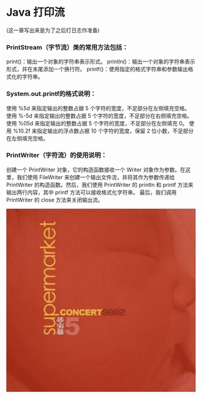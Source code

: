 # Java 打印流
(这一章写出来是为了之后打日志作准备)

### PrintStream（字节流）类的常用方法包括：
print()：输出一个对象的字符串表示形式。
println()：输出一个对象的字符串表示形式，并在末尾添加一个换行符。
printf()：使用指定的格式字符串和参数输出格式化的字符串。

### System.out.printf的格式说明：
使用 %5d 来指定输出的整数占据 5 个字符的宽度，不足部分在左侧填充空格。
使用 %-5d 来指定输出的整数占据 5 个字符的宽度，不足部分在右侧填充空格。
使用 %05d 来指定输出的整数占据 5 个字符的宽度，不足部分在左侧填充 0。
使用 %10.2f 来指定输出的浮点数占据 10 个字符的宽度，保留 2 位小数，不足部分在左侧填充空格。

### PrintWriter（字符流）的使用说明：
创建一个 PrintWriter 对象，它的构造函数接收一个 Writer 对象作为参数。在这里，我们使用 FileWriter 来创建一个输出文件流，并将其作为参数传递给 
PrintWriter 的构造函数。然后，我们使用 PrintWriter 的 println 和 printf 方法来输出两行内容，其中 printf 方法可以接收格式化字符串。
最后，我们调用 PrintWriter 的 close 方法来关闭输出流。

![恐怖的房子](https://raw.githubusercontent.com/wenjinglee1104/blog_file/master/20240526222106.png)
